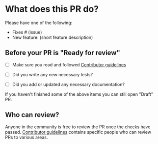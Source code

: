 # What does this PR do?

Please have one of the following:

* Fixes # (issue)
* New feature: (short feature description)

## Before your PR is "Ready for review"
- [ ] Make sure you read and followed [Contributor guidelines](https://github.com/NVIDIA/NeMo/blob/main/CONTRIBUTING.md)
- [ ] Did you write any new necessary tests?
- [ ] Did you add or updated any necessary documentation?


If you haven't finished some of the above items you can still open "Draft" PR.


## Who can review?

Anyone in the community is free to review the PR once the checks have passed. 
[Contributor guidelines](https://github.com/NVIDIA/NeMo/blob/main/CONTRIBUTING.md) contains specific people who can review PRs to various areas.

